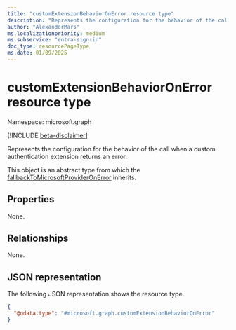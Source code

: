 ```yaml
---
title: "customExtensionBehaviorOnError resource type"
description: "Represents the configuration for the behavior of the call when a custom authentication extension returns an error."
author: "AlexanderMars"
ms.localizationpriority: medium
ms.subservice: "entra-sign-in"
doc_type: resourcePageType
ms.date: 01/09/2025
---
```


# customExtensionBehaviorOnError resource type

Namespace: microsoft.graph

[!INCLUDE [beta-disclaimer](../../includes/beta-disclaimer.md)]

Represents the configuration for the behavior of the call when a custom authentication extension returns an error.

This object is an abstract type from which the [fallbackToMicrosoftProviderOnError](../resources/fallbacktomicrosoftprovideronerror.md) inherits.


## Properties
None.

## Relationships
None.

## JSON representation
The following JSON representation shows the resource type.
<!-- {
  "blockType": "resource",
  "@odata.type": "microsoft.graph.customExtensionBehaviorOnError"
}
-->
``` json
{
  "@odata.type": "#microsoft.graph.customExtensionBehaviorOnError"
}
```
